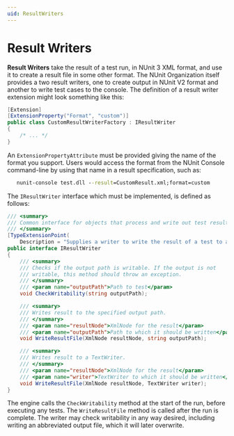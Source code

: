 ```yaml
---
uid: ResultWriters
---
```


# Result Writers

**Result Writers** take the result of a test run, in NUnit 3 XML format, and use it to create a result file in some other format. The NUnit Organization itself provides a two result writers, one to create output in NUnit V2 format and another to write test cases to the console. The definition of a result writer extension might look something like this:

```csharp
[Extension]
[ExtensionProperty("Format", "custom")]
public class CustomResultWriterFactory : IResultWriter
{
    /* ... */
}
```

An `ExtensionPropertyAttribute` must be provided giving the name of the format you support. Users would access the format from the NUnit Console command-line by using that name in a result specification, such as:

```cmd
   nunit-console test.dll --result=CustomResult.xml;format=custom
```

The `IResultWriter` interface which must be implemented, is defined as follows:

```csharp
/// <summary>
/// Common interface for objects that process and write out test results
/// </summary>
[TypeExtensionPoint(
    Description = "Supplies a writer to write the result of a test to a file using a specific format.")]
public interface IResultWriter
{
    /// <summary>
    /// Checks if the output path is writable. If the output is not
    /// writable, this method should throw an exception.
    /// </summary>
    /// <param name="outputPath">Path to test</param>
    void CheckWritability(string outputPath);

    /// <summary>
    /// Writes result to the specified output path.
    /// </summary>
    /// <param name="resultNode">XmlNode for the result</param>
    /// <param name="outputPath">Path to which it should be written</param>
    void WriteResultFile(XmlNode resultNode, string outputPath);

    /// <summary>
    /// Writes result to a TextWriter.
    /// </summary>
    /// <param name="resultNode">XmlNode for the result</param>
    /// <param name="writer">TextWriter to which it should be written</param>
    void WriteResultFile(XmlNode resultNode, TextWriter writer);
}
```

The engine calls the `CheckWritability` method at the start of the run, before executing any tests. The `WriteResultFile` method is called after the run is complete. The writer may check writability in any way desired, including writing an abbreviated output file, which it will later overwrite.
